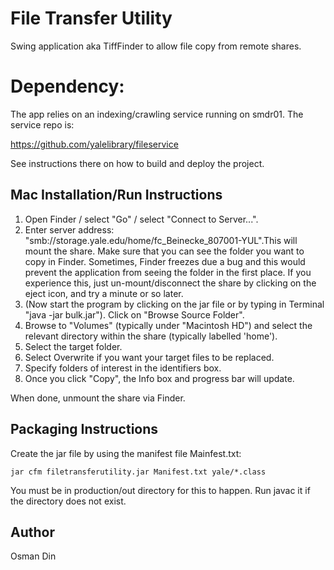 # File Transfer Utility

Swing application aka TiffFinder to allow file copy from remote shares.

# Dependency:

The app relies on an indexing/crawling service running on smdr01. The service repo is:

https://github.com/yalelibrary/fileservice

See instructions there on how to build and deploy the project.

## Mac Installation/Run Instructions

1. Open Finder / select "Go" / select "Connect to Server...".
2. Enter server address: "smb://storage.yale.edu/home/fc_Beinecke_807001-YUL".This will mount the share. Make sure
that you can see the folder you want to copy in Finder. Sometimes, Finder freezes due a bug and this would prevent the application from seeing the folder in the first place.
If you experience this, just un-mount/disconnect the share by clicking on the eject icon,
and try a minute or so later.
3. (Now start the program by clicking on the jar file or by typing in Terminal "java -jar bulk.jar"). Click on "Browse Source Folder".
4. Browse to "Volumes" (typically under "Macintosh HD") and select the relevant directory within the share (typically labelled 'home').
5. Select the target folder.
6. Select Overwrite if you want your target files to be replaced.
7. Specify folders of interest in the identifiers box.
8. Once you click "Copy", the Info box and progress bar will update.

When done, unmount the share via Finder.

## Packaging Instructions

Create the jar file by using the manifest file Mainfest.txt:

```
jar cfm filetransferutility.jar Manifest.txt yale/*.class
```

You must be in production/out directory for this to happen. Run javac it if the directory does not exist.

## Author

Osman Din
